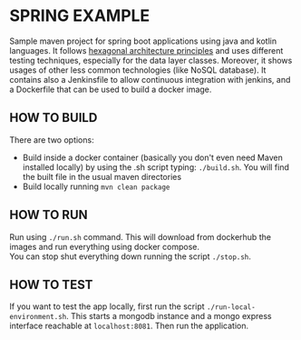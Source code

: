 # SPRING EXAMPLE

Sample maven project for spring boot applications using java and kotlin languages.
It follows [hexagonal architecture principles](https://netflixtechblog.com/ready-for-changes-with-hexagonal-architecture-b315ec967749)
and uses different testing techniques, especially for the data layer classes.
Moreover, it shows usages of other less common technologies (like NoSQL database).
It contains also a Jenkinsfile to allow continuous integration with jenkins, and 
a Dockerfile that can be used to build a docker image.

## HOW TO BUILD

There are two options:

- Build inside a docker container (basically you don't even need Maven installed locally)
  by using the .sh script typing: `./build.sh`. You will find the built file in the
  usual maven directories
- Build locally running `mvn clean package`

## HOW TO RUN

Run using `./run.sh` command.
This will download from dockerhub the images and run everything using docker compose.\
You can stop shut everything down running the script `./stop.sh`.

## HOW TO TEST

If you want to test the app locally, first run the script `./run-local-environment.sh`. This starts a 
mongodb instance and a mongo express interface reachable at `localhost:8081`. 
Then run the application.

